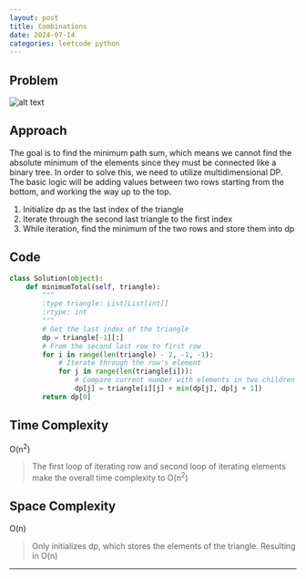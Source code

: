 ```yaml
---
layout: post
title: Combinations
date: 2024-07-14
categories: leetcode python
---
```


## Problem
![alt text](/blog/public/img/Combinations.png)

## Approach
The goal is to find the minimum path sum, which means we cannot find the absolute minimum of the elements since they must be connected like a binary tree. In order to solve this, we need to utilize multidimensional DP. The basic logic will be adding values between two rows starting from the bottom, and working the way up to the top.

1. Initialize dp as the last index of the triangle
2. Iterate through the second last triangle to the first index
3. While iteration, find the minimum of the two rows and store them into dp

## Code
```python
class Solution(object):
    def minimumTotal(self, triangle):
        """
        :type triangle: List[List[int]]
        :rtype: int
        """
        # Get the last index of the triangle
        dp = triangle[-1][:]
        # From the second last row to first row
        for i in range(len(triangle) - 2, -1, -1):
            # Iterate through the row's element
            for j in range(len(triangle[i])):
                # Compare current number with elements in two children branch, and find the minimum of the sum
                dp[j] = triangle[i][j] + min(dp[j], dp[j + 1])
        return dp[0]
```
## Time Complexity
O(n<sup>2</sup>)
> The first loop of iterating row and second loop of iterating elements make the overall time complexity to O(n<sup>2</sup>)

## Space Complexity
O(n)
> Only initializes dp, which stores the elements of the triangle. Resulting in O(n)

---